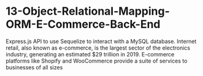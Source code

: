 # 13-Object-Relational-Mapping-ORM-E-Commerce-Back-End
Express.js API to use Sequelize to interact with a MySQL database. Internet retail, also known as e-commerce, is the largest sector of the electronics industry, generating an estimated $29 trillion in 2019. E-commerce platforms like Shopify and WooCommerce provide a suite of services to businesses of all sizes
